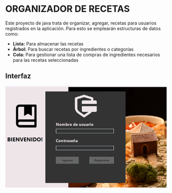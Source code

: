 # ORGANIZADOR DE RECETAS

Este proyecto de java trata de organizar, agregar, recetas para usuarios registrados en la aplicación. Para esto se emplearán estructuras de datos como:

+ **Lista:** Para almacenar las recetas
+ **Árbol:** Para buscar recetas por ingredientes o categorías
+ **Cola:** Para gestionar una lista de compras de ingredientes necesarios para las recetas seleccionadas

## Interfaz

![alt text](Images/Login.png)
